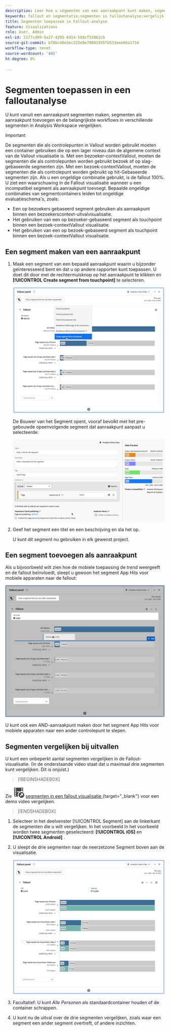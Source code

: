 ```yaml
---
description: Leer hoe u segmenten van een aanraakpunt kunt maken, segmenten als aanraakpunt kunt toevoegen en de belangrijkste workflows voor verschillende segmenten kunt vergelijken in een falloutanalyse in Analysis Workspace.
keywords: fallout en segmentatie;segmenten in falloutanalyse;vergelijk segmenten in fallout
title: Segmenten toepassen in Fallout-analyse
feature: Visualizations
role: User, Admin
exl-id: 2177cd09-5a27-4295-8414-580cf53062cb
source-git-commit: bf8bc40e3ec325e8e70081955fb533eee66a1734
workflow-type: tm+mt
source-wordcount: '441'
ht-degree: 0%

---
```


# Segmenten toepassen in een falloutanalyse

U kunt vanuit een aanraakpunt segmenten maken, segmenten als aanraakpunt toevoegen en de belangrijkste workflows in verschillende segmenten in Analysis Workspace vergelijken.

>[!IMPORTANT]
>
>De segmenten die als controlepunten in Vallout worden gebruikt moeten een container gebruiken die op een lager niveau dan de algemene context van de Vallout visualisatie is. Met een bezoeker-contextVallout, moeten de segmenten die als controlepunten worden gebruikt bezoek of op slag-gebaseerde segmenten zijn. Met een bezoek-contextVallout, moeten de segmenten die als controlepunt worden gebruikt op hit-Gebaseerde segmenten zijn. Als u een ongeldige combinatie gebruikt, is de fallout 100%. U ziet een waarschuwing in de Fallout visualisatie wanneer u een incompatibel segment als aanraakpunt toevoegt. Bepaalde ongeldige combinaties van segmentcontainers leiden tot ongeldige evaluatieschema&#39;s, zoals:
>
>* Een op bezoekers gebaseerd segment gebruiken als aanraakpunt binnen een bezoekerscontext-uitvalvisualisatie.
>* Het gebruiken van een op bezoeker-gebaseerd segment als touchpoint binnen een bezoek-contextVallout visualisatie.
>* Het gebruiken van een op bezoek-gebaseerd segment als touchpoint binnen een bezoek-contextVallout visualisatie.
>

## Een segment maken van een aanraakpunt

1. Maak een segment van een bepaald aanraakpunt waarin u bijzonder geïnteresseerd bent en dat u op andere rapporten kunt toepassen. U doet dit door met de rechtermuisknop op het aanraakpunt te klikken en **[!UICONTROL Create segment from touchpoint]** te selecteren.

   ![](assets/fallout-createsegment.png)

   De Bouwer van het Segment opent, vooraf bevolkt met het pre-gebouwde opeenvolgende segment dat aanraakpunt aanpast u selecteerde:

   ![](assets/fallout-definesegment.png)

1. Geef het segment een titel en een beschrijving en sla het op.

   U kunt dit segment nu gebruiken in elk gewenst project.

## Een segment toevoegen als aanraakpunt

Als u bijvoorbeeld wilt zien hoe de mobiele toepassing de trend weergeeft en de fallout beïnvloedt, sleept u gewoon het segment App Hits voor mobiele apparaten naar de fallout:

![](assets/segment-touchpoint.png)

U kunt ook een AND-aanraakpunt maken door het segment App Hits voor mobiele apparaten naar een ander controlepunt te slepen.

## Segmenten vergelijken bij uitvallen

U kunt een onbeperkt aantal segmenten vergelijken in de Fallout-visualisatie. (In de onderstaande video staat dat u maximaal drie segmenten kunt vergelijken. Dit is onjuist.)


>[!BEGINSHADEBOX]

Zie ![&#x200B; VideoCheckedOut &#x200B;](/help/assets/icons/VideoCheckedOut.svg) [&#x200B; segmenten in een fallout visualisatie &#x200B;](https://video.tv.adobe.com/v/24046?quality=12&learn=on){target="_blank"} voor een demo video vergelijken.

>[!ENDSHADEBOX]


1. Selecteer in het deelvenster [!UICONTROL Segment] aan de linkerkant de segmenten die u wilt vergelijken. In het voorbeeld In het voorbeeld worden twee segmenten geselecteerd: **[!UICONTROL iOS]** en **[!UICONTROL Android]** .
1. U sleept de drie segmenten naar de neerzetzone Segment boven aan de visualisatie.

   ![](assets/segment-compare.png)

1. Facultatief: U kunt *Alle Personen* als standaardcontainer houden of de container schrappen.

1. U kunt nu de uitval over de drie segmenten vergelijken, zoals waar een segment een ander segment overtreft, of andere inzichten.
